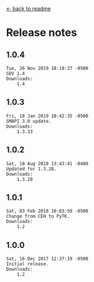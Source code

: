 ﻿﻿[← back to readme](README.md)

# Release notes
## 1.0.4
```
Tue, 26 Nov 2019 18:18:37 -0500
SDV 1.4
Downloads:
    1.4
```

## 1.0.3
```
Fri, 18 Jan 2019 10:42:35 -0500
SMAPI 3.0 update.
Downloads:
    1.3.33
```

## 1.0.2
```
Sat, 18 Aug 2018 13:43:41 -0400
Updated for 1.3.28.
Downloads:
    1.3.28
```

## 1.0.1
```
Sat, 03 Feb 2018 16:03:50 -0500
Change from CEH to PyTK.
Downloads:
    1.2
```

## 1.0.0
```
Sat, 16 Dec 2017 12:37:19 -0500
Initial release.
Downloads:
    1.2
```
